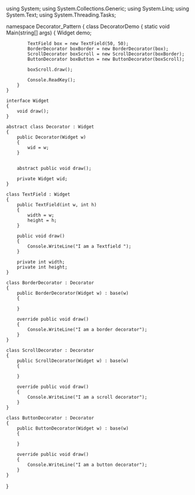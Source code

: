 using System;
using System.Collections.Generic;
using System.Linq;
using System.Text;
using System.Threading.Tasks;

namespace Decorator_Pattern
{
    class DecoratorDemo
    {
        static void Main(string[] args)
        {
            Widget demo;

            TextField box = new TextField(50, 50);
            BorderDecorator boxBorder = new BorderDecorator(box);
            ScrollDecorator boxScroll = new ScrollDecorator(boxBorder);
            ButtonDecorator boxButton = new ButtonDecorator(boxScroll);

            boxScroll.draw();

            Console.ReadKey();
        }
    }

    interface Widget
    {
        void draw();
    }

    abstract class Decorator : Widget
    {
        public Decorator(Widget w)
        {
            wid = w;
        }


        abstract public void draw();
      
        private Widget wid;
    }

    class TextField : Widget
    {
        public TextField(int w, int h)
        {
            width = w;
            height = h;
        }

        public void draw()
        {
            Console.WriteLine("I am a Textfield ");
        }

        private int width;
        private int height;
    }

    class BorderDecorator : Decorator
    {
        public BorderDecorator(Widget w) : base(w)
        {

        }

        override public void draw()
        {
            Console.WriteLine("I am a border decorator");
        }
    }

    class ScrollDecorator : Decorator
    {
        public ScrollDecorator(Widget w) : base(w)
        {

        }

        override public void draw()
        {
            Console.WriteLine("I am a scroll decorator");
        }
    }

    class ButtonDecorator : Decorator
    {
        public ButtonDecorator(Widget w) : base(w)
        {

        }

        override public void draw()
        {
            Console.WriteLine("I am a button decorator");
        }
    }
}
